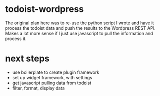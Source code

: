 # todoist-wordpress
The original plan here was to re-use the python script I wrote and have it process the todoist data and push the results to the Wordpress REST API.  Makes a lot more sense if I just use javascript to pull the information and process it.

# next steps
* use boilerplate to create plugin framework
* set up widget framework, with settings
* get javascript pulling data from todoist
* filter, format, display data
